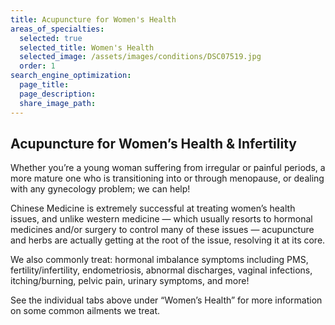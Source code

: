 ```yaml
---
title: Acupuncture for Women's Health
areas_of_specialties:
  selected: true
  selected_title: Women's Health
  selected_image: /assets/images/conditions/DSC07519.jpg
  order: 1
search_engine_optimization:
  page_title:
  page_description:
  share_image_path:
---
```


## Acupuncture for Women’s Health & Infertility

Whether you’re a young woman suffering from irregular or painful periods, a more mature one who is transitioning into or through menopause, or dealing with any gynecology problem; we can help!

Chinese Medicine is extremely successful at treating women’s health issues, and unlike western medicine — which usually resorts to hormonal medicines and/or surgery to control many of these issues — acupuncture and herbs are actually getting at the root of the issue, resolving it at its core.

We also commonly treat: hormonal imbalance symptoms including PMS, fertility/infertility, endometriosis, abnormal discharges, vaginal infections, itching/burning, pelvic pain, urinary symptoms, and more!

See the individual tabs above under “Women’s Health” for more information on some common ailments we treat.